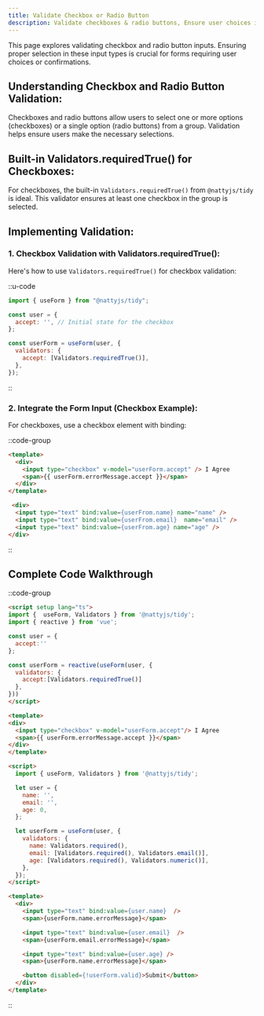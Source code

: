 ```yaml
---
title: Validate Checkbox or Radio Button
description: Validate checkboxes & radio buttons, Ensure user choices in your forms!.
---
```

This page explores validating checkbox and radio button inputs.  Ensuring proper selection in these input types is crucial for forms requiring user choices or confirmations.

## Understanding Checkbox and Radio Button Validation:

Checkboxes and radio buttons allow users to select one or more options (checkboxes) or a single option (radio buttons) from a group.  Validation helps ensure users make the necessary selections.

## Built-in Validators.requiredTrue() for Checkboxes:

For checkboxes, the built-in `Validators.requiredTrue()` from `@nattyjs/tidy` is ideal. This validator ensures at least one checkbox in the group is selected.

## Implementing Validation:

### 1. Checkbox Validation with Validators.requiredTrue():

Here's how to use `Validators.requiredTrue()` for checkbox validation:

::u-code
```javascript
import { useForm } from "@nattyjs/tidy";

const user = {
  accept: '', // Initial state for the checkbox
};

const userForm = useForm(user, {
  validators: {
    accept: [Validators.requiredTrue()],
  },
});
```
::

### 2. Integrate the Form Input (Checkbox Example):

For checkboxes, use a checkbox element with binding:

::code-group

```html [Form.vue]
<template>
  <div>
    <input type="checkbox" v-model="userForm.accept" /> I Agree
    <span>{{ userForm.errorMessage.accept }}</span>
  </div>
</template>
```

```html [Form.svelte]
 <div>
  <input type="text" bind:value={userFrom.name} name="name" />
  <input type="text" bind:value={userFrom.email}  name="email" />
  <input type="text" bind:value={userFrom.age} name="age" />
</div>
```

::


## Complete Code Walkthrough
::code-group

```html [Form.vue]
<script setup lang="ts">
import {  useForm, Validators } from '@nattyjs/tidy';
import { reactive } from 'vue';

const user = {
  accept:''
};

const userForm = reactive(useForm(user, {
  validators: {
    accept:[Validators.requiredTrue()]
  },
}))
</script>

<template>
<div>
  <input type="checkbox" v-model="userForm.accept"/> I Agree
  <span>{{ userForm.errorMessage.accept }}</span>
</div>
</template>

```

```html [Form.svelte]
<script>
  import { useForm, Validators } from '@nattyjs/tidy'; 

  let user = {
    name: '',
    email: '',
    age: 0,
  };

  let userForm = useForm(user, {
    validators: {
      name: Validators.required(),
      email: [Validators.required(), Validators.email()],
      age: [Validators.required(), Validators.numeric()],
    },
  });
</script>

<template>
  <div>
    <input type="text" bind:value={user.name}  />
    <span>{userForm.name.errorMessage}</span>

    <input type="text" bind:value={user.email}  />
    <span>{userForm.email.errorMessage}</span>

    <input type="text" bind:value={user.age} />
    <span>{userForm.name.errorMessage}</span>

    <button disabled={!userForm.valid}>Submit</button>
  </div>
</template>
```

::




